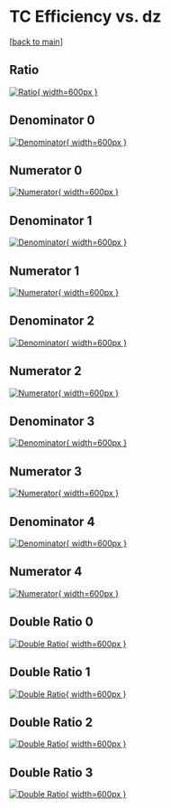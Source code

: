# TC Efficiency vs. dz

[[back to main](./)]



## Ratio

[![Ratio](../mtv/var/TC_loweta_13_0_eff_dz.png){ width=600px }](../mtv/var/TC_loweta_13_0_eff_dz.pdf)

## Denominator 0

[![Denominator](../mtv/den/TC_loweta_13_0_eff_dz_den0.png){ width=600px }](../mtv/den/TC_loweta_13_0_eff_dz_den0.pdf)

## Numerator 0

[![Numerator](../mtv/num/TC_loweta_13_0_eff_dz_num0.png){ width=600px }](../mtv/num/TC_loweta_13_0_eff_dz_num0.pdf)

## Denominator 1

[![Denominator](../mtv/den/TC_loweta_13_0_eff_dz_den1.png){ width=600px }](../mtv/den/TC_loweta_13_0_eff_dz_den1.pdf)

## Numerator 1

[![Numerator](../mtv/num/TC_loweta_13_0_eff_dz_num1.png){ width=600px }](../mtv/num/TC_loweta_13_0_eff_dz_num1.pdf)

## Denominator 2

[![Denominator](../mtv/den/TC_loweta_13_0_eff_dz_den2.png){ width=600px }](../mtv/den/TC_loweta_13_0_eff_dz_den2.pdf)

## Numerator 2

[![Numerator](../mtv/num/TC_loweta_13_0_eff_dz_num2.png){ width=600px }](../mtv/num/TC_loweta_13_0_eff_dz_num2.pdf)

## Denominator 3

[![Denominator](../mtv/den/TC_loweta_13_0_eff_dz_den3.png){ width=600px }](../mtv/den/TC_loweta_13_0_eff_dz_den3.pdf)

## Numerator 3

[![Numerator](../mtv/num/TC_loweta_13_0_eff_dz_num3.png){ width=600px }](../mtv/num/TC_loweta_13_0_eff_dz_num3.pdf)

## Denominator 4

[![Denominator](../mtv/den/TC_loweta_13_0_eff_dz_den4.png){ width=600px }](../mtv/den/TC_loweta_13_0_eff_dz_den4.pdf)

## Numerator 4

[![Numerator](../mtv/num/TC_loweta_13_0_eff_dz_num4.png){ width=600px }](../mtv/num/TC_loweta_13_0_eff_dz_num4.pdf)

## Double Ratio 0

[![Double Ratio](../mtv/ratio/TC_loweta_13_0_eff_dz_ratio0.png){ width=600px }](../mtv/ratio/TC_loweta_13_0_eff_dz_ratio0.pdf)

## Double Ratio 1

[![Double Ratio](../mtv/ratio/TC_loweta_13_0_eff_dz_ratio1.png){ width=600px }](../mtv/ratio/TC_loweta_13_0_eff_dz_ratio1.pdf)

## Double Ratio 2

[![Double Ratio](../mtv/ratio/TC_loweta_13_0_eff_dz_ratio2.png){ width=600px }](../mtv/ratio/TC_loweta_13_0_eff_dz_ratio2.pdf)

## Double Ratio 3

[![Double Ratio](../mtv/ratio/TC_loweta_13_0_eff_dz_ratio3.png){ width=600px }](../mtv/ratio/TC_loweta_13_0_eff_dz_ratio3.pdf)

